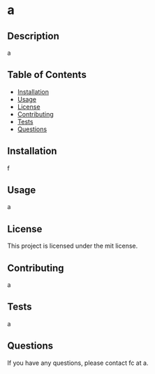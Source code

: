 
# a

## Description
a

## Table of Contents
- [Installation](#installation)
- [Usage](#usage)
- [License](#license)
- [Contributing](#contributing)
- [Tests](#tests)
- [Questions](#questions)

## Installation
f

## Usage
a

## License
This project is licensed under the mit license.

## Contributing
a

## Tests
a

## Questions
If you have any questions, please contact fc at a.

